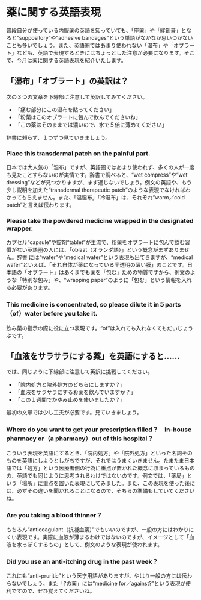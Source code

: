 # 薬に関する英語表現

普段自分が使っている内服薬の英語を知っていても、「座薬」や「絆創膏」となると“suppository”や“adhesive bandages”という単語がなかなか思いつかないことも多いでしょう。また、英語圏ではあまり使われない「湿布」や「オブラート」なども、英語で表現するときにはちょっとした注意が必要になります。そこで、今月は薬に関する英語表現を紹介いたします。

## 「湿布」「オブラート」の英訳は？

次の３つの文章を下線部に注意して英訳してみてください。

- 「痛む部分にこの湿布を貼ってください」
- 「粉薬はこのオブラートに包んで飲んでくださいね」
- 「この薬はそのままでは濃いので、水で５倍に薄めてください」

辞書に頼らず、１つずつ見ていきましょう。

### Place this transdermal patch on the painful part.

日本では大人気の「湿布」ですが、英語圏ではあまり使われず、多くの人が一度も見たことすらないのが実情です。辞書で調べると、“wet compress”や“wet dressing”などが見つかりますが、まず通じないでしょう。例文の英語や、もう少し説明を加えた“transdermal therapeutic patch”のような表現でなければわかってもらえません。また、「温湿布」「冷湿布」は、それぞれ“warm／cold patch”と言えば伝わります。

### Please take the powdered medicine wrapped in the designated wrapper.

カプセル“capsule”や錠剤“tablet”が主流で、粉薬をオブラートに包んで飲む習慣がない英語圏の人には、「oblaat（オランダ語）」という概念がまずありません。辞書 には“wafer”や“medical wafer”という表現も出てきますが、“medical wafer”といえば、「それ自体が薬になっている半透明の薄い膜」のことです。日本語の「オブラート」はあくまでも薬を「包む」ための物質ですから、例文のような「特別な包み」や、“wrapping paper”のように「包む」という情報を入れる必要があります。

### This medicine is concentrated, so please dilute it in５parts（of）water before you take it.

飲み薬の指示の際に役に立つ表現です。“of”は入れても入れなくてもだいじょうぶです。

## 「血液をサラサラにする薬」を英語にすると……

では、同じように下線部に注意して英訳に挑戦してください。

- 「院内処方と院外処方のどちらにしますか？」
- 「血液をサラサラにするお薬を飲んでいますか？」
- 「この１週間でかゆみ止めを使いましたか？」

最初の文章では少し工夫が必要です。見ていきましょう。

### Where do you want to get your prescription filled？　In-house pharmacy or（a pharmacy）out of this hospital？

こういう表現を英語にするとき、「院内処方」や「院外処方」といった名詞そのものを英語にしようとしがちですが、それではうまくいきません。たまたま日本語では「処方」という医療者側の行為に重点が置かれた概念に収まっているものの、英語でも同じように思考されるわけではないのです。例文では、「薬局」という「場所」に重点を置いた表現にしてみました。また、この表現を使った後には、必ずその違いを聞かれることになるので、そちらの準備もしていてくださいね。

### Are you taking a blood thinner？

もちろん“anticoagulant（抗凝血薬）”でもいいのですが、一般の方にはわかりにくい表現です。実際に血液が薄まるわけではないのですが、イメージとして「血液を水っぽくするもの」として、例文のような表現が使われます。

### Did you use an anti-itching drug in the past week？

これにも“anti-pruritic”という医学用語がありますが、やはり一般の方には伝わらないでしょう。また「?の薬」には“medicine for／against?”という表現が便利ですので、ぜひ覚えてくださいね。
